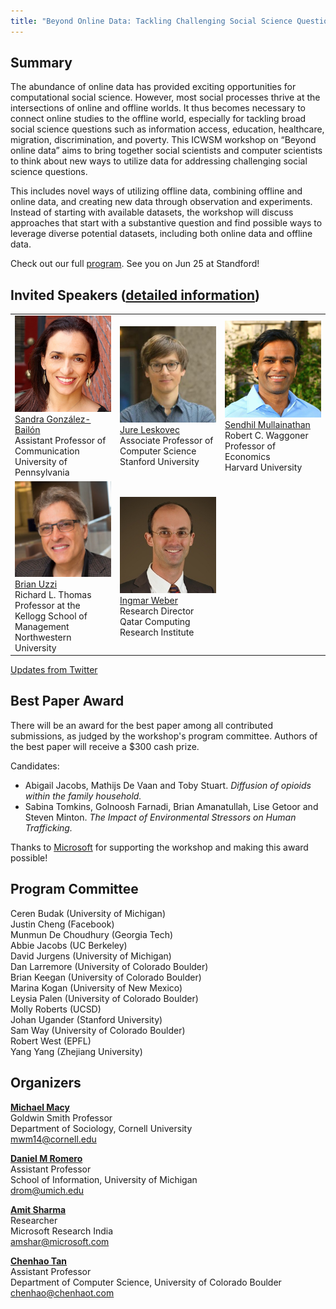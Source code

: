 ```yaml
---
title: "Beyond Online Data: Tackling Challenging Social Science Questions"
---
```


<link rel="stylesheet" type="text/css" media="all" href="/custom.css" />

## Summary
The abundance of online data has provided exciting opportunities for computational social science. However, most social processes thrive at the intersections of online and offline worlds. It thus becomes necessary to connect online studies to the offline world, especially for tackling broad social science questions such as information access, education, healthcare, migration, discrimination, and poverty. This ICWSM workshop on “Beyond online data” aims to bring together social scientists and computer scientists to think about new ways to utilize data for addressing challenging social science questions. 

This includes novel ways of utilizing offline data, combining offline and online data, and creating new data through observation and experiments. Instead of starting with available datasets, the workshop will discuss approaches that start with a substantive question and find possible ways to leverage diverse potential datasets, including both online data and offline data.

Check out our full [program](/program/). See you on Jun 25 at Standford!

## Invited Speakers ([detailed information](/talks/))

<table>
<tr>
<td width="33%">
<img class="circular--square" src="/images/sandra.jpg" /><br>
<a href="https://www.asc.upenn.edu/node/648">Sandra González-Bailón</a><br> 
Assistant Professor of Communication<br>  
University of Pennsylvania
</td>
<td width="33%">
<img class="circular--square" src="/images/jure.jpg" /><br>
<a href="https://cs.stanford.edu/~jure/">Jure Leskovec</a><br>   
Associate Professor of Computer Science<br>     
Stanford University
</td>
<td width="33%">
<img class="circular--square" src="/images/sendhil.jpg" /><br>
<a href="https://scholar.harvard.edu/sendhil/home">Sendhil Mullainathan</a><br>
Robert C. Waggoner Professor of Economics<br>  
Harvard University
</td>
</tr>
<tr>
<td width="33%">
<img class="circular--square" src="/images/brian.png" /><br>
<a href="http://www.kellogg.northwestern.edu/faculty/uzzi/htm/">Brian Uzzi</a><br>
Richard L. Thomas Professor at the Kellogg School of Management<br>
Northwestern University
</td>
<td width="33%">
<img class="circular--square" src="/images/ingmar.jpg" /><br>
<a href="http://www.qcri.qa/our-people/bio?pid=67&name=IngmarWeber">Ingmar Weber</a><br>
Research Director<br>
Qatar Computing Research Institute
</td>
<td width="33%"></td>
</tr>
</table>

<a class="twitter-timeline" data-width="500" data-height="300" href="https://twitter.com/beyondonlinedat?ref_src=twsrc%5Etfw">Updates from Twitter</a> <script async src="https://platform.twitter.com/widgets.js" charset="utf-8"></script>

## Best Paper Award
There will be an award for the best paper among all contributed submissions, as
judged by the workshop's program committee.
Authors of the best paper will receive a $300 cash prize. 

Candidates: 

* Abigail Jacobs, Mathijs De Vaan and Toby Stuart. _Diffusion of opioids within the family household._
* Sabina Tomkins, Golnoosh Farnadi, Brian Amanatullah, Lise Getoor and Steven Minton. _The Impact of Environmental Stressors on Human Trafficking._

Thanks to <a href="https://www.microsoft.com/en-us/research/" target="_blank">Microsoft</a> for supporting the workshop and making this award possible!

## Program Committee
Ceren Budak (University of Michigan)   
Justin Cheng (Facebook)    
Munmun De Choudhury (Georgia Tech)    
Abbie Jacobs (UC Berkeley)   
David Jurgens (University of Michigan)  
Dan Larremore (University of Colorado Boulder)    
Brian Keegan (University of Colorado Boulder)   
Marina Kogan (University of New Mexico)   
Leysia Palen (University of Colorado Boulder)    
Molly Roberts (UCSD)    
Johan Ugander (Stanford University)   
Sam Way (University of Colorado Boulder)   
Robert West (EPFL)   
Yang Yang (Zhejiang University)

## Organizers
**[Michael Macy](http://infosci.cornell.edu/faculty/michael-macy)**  
Goldwin Smith Professor  
Department of Sociology, Cornell University  
mwm14@cornell.edu 

**[Daniel M Romero](http://www.dromero.org)**  
Assistant Professor  
School of Information, University of Michigan   
drom@umich.edu  

**[Amit Sharma](http://www.amitsharma.in)**  
Researcher  
Microsoft Research India   
amshar@microsoft.com

**[Chenhao Tan](https://chenhaot.com)**  
Assistant Professor  
Department of Computer Science, University of Colorado Boulder   
chenhao@chenhaot.com  
